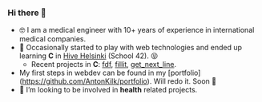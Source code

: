 ### Hi there 👋

- 🤓 I am a medical engineer with 10+ years of experience in international medical companies.
- &#128029; Occasionally started to play with web technologies and ended up learning **C** in [Hive Helsinki](https://www.hive.fi/en/) (School 42). &#128541;
  - Recent projects in **C**: [fdf](https://github.com/AntonKilk/fdf), [fillit](https://github.com/AntonKilk/fillit), [get_next_line](https://github.com/AntonKilk/gnl).
- My first steps in webdev can be found in my [portfolio] (https://github.com/AntonKilk/portfolio). Will redo it. Soon &#128175;
- 💊 I’m looking to be involved in **health** related projects.

<!--
**AntonKilk/AntonKilk** is a ✨ _special_ ✨ repository because its `README.md` (this file) appears on your GitHub profile.

Here are some ideas to get you started:

- 🔭 I’m currently working on ...
- 🌱 I’m currently learning ...
- 👯 I’m looking to collaborate on ...
- 🤔 I’m looking for help with ...
- 💬 Ask me about ...
- 📫 How to reach me: ...
- 😄 Pronouns: ...
- ⚡ Fun fact: ...
-->
